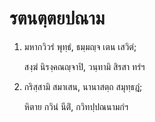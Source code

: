 <h1>รตนตฺตยปณาม</h1>
<ol>
<li>
มหากวิวรํ  
พุทฺธํ, ธมฺมญฺจ เตน เสวิตํ;  
  
สงฺฆํ นิรงฺคณญฺจาปิ, วนฺทามิ สิรสา ทรํฯ  
</li>
  
<li>
กริสฺสามิ สมาเสน, นานาสตฺถ สมุทฺธฎํ;  
  
หิตาย กวินํ นีติํ, กวิทปฺปณนามกํฯ  
</li>
  
  
  
  
  